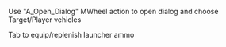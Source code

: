 Use "A_Open_Dialog" MWheel action to open dialog and choose Target/Player vehicles

Tab to equip/replenish launcher ammo